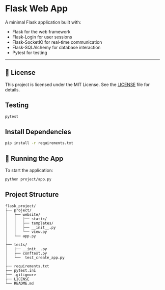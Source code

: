 # Flask Web App

A minimal Flask application built with:

- Flask for the web framework
- Flask-Login for user sessions
- Flask-SocketIO for real-time communication
- Flask-SQLAlchemy for database interaction
- Pytest for testing

---

## 📄 License

This project is licensed under the MIT License. See the [LICENSE](./LICENSE) file for details.

## Testing

```bash
pytest
```

## Install Dependencies

```bash
pip install -r requirements.txt
```

## 🚀 Running the App

To start the application:

```bash
python project/app.py
```

## Project Structure

```
flask_project/
├── project/
│   ├── website/
│   │   ├── static/
│   │   ├── templates/
│   │   ├── __init__.py
│   │   └── view.py
│   └── app.py
│
├── tests/
│   ├── __init__.py
│   ├── conftest.py
│   └──  test_create_app.py
│ 
├── requirements.txt
├── pytest.ini
├── .gitignore
├── LICENSE
└── README.md
```